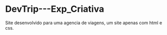 # DevTrip---Exp_Criativa
Site desenvolvido para uma agencia de viagens, um site apenas com html e css. 
